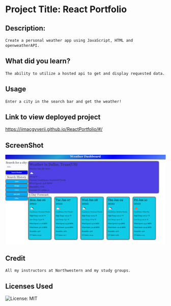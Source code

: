 # Project Title: React Portfolio
## Description:
    Create a personal weather app using JavaScript, HTML and openweatherAPI.
## What did you learn?
    The ability to utilize a hosted api to get and display requested data.
## Usage
    Enter a city in the search bar and get the weather!
## Link to view deployed project
https://iimacgyverii.github.io/ReactPortfolio/#/
## ScreenShot
![Demo Video](https://github.com/IIMacGyverII/weatherApihomework/raw/main/ss_weatherAPI.png)
## Credit
    All my instructors at Northwestern and my study groups.
## Licenses Used
![License: MIT](https://img.shields.io/badge/License-MIT-yellow.svg)
